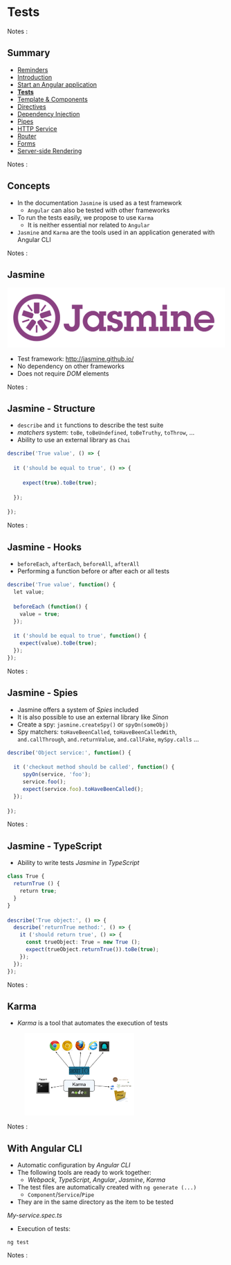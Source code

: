 # Tests

<!-- .slide: class="page-title" -->

Notes :



## Summary

<!-- .slide: class="toc" -->

- [Reminders](#/1)
- [Introduction](#/2)
- [Start an Angular application](#/3)
- **[Tests](#/4)**
- [Template & Components](#/5)
- [Directives](#/6)
- [Dependency Injection](#/7)
- [Pipes](#/8)
- [HTTP Service](#/9)
- [Router](#/10)
- [Forms](#/11)
- [Server-side Rendering](#/12)

Notes :



## Concepts

- In the documentation `Jasmine` is used as a test framework
  - `Angular` can also be tested with other frameworks
- To run the tests easily, we propose to use `Karma`
  - It is neither essential nor related to `Angular`
- `Jasmine` and `Karma` are the tools used in an application generated with Angular CLI

Notes :



## Jasmine

![Jasmine](resources/jasmine.svg)

- Test framework: http://jasmine.github.io/
- No dependency on other frameworks
- Does not require *DOM* elements

Notes :



## Jasmine - Structure

- `describe` and `it` functions to describe the test suite
- *matchers* system: `toBe`, `toBeUndefined`, `toBeTruthy`, `toThrow`, ...
- Ability to use an external library as `Chai`

```typescript
describe('True value', () => {

  it ('should be equal to true', () => {

     expect(true).toBe(true);

  });

});
```

Notes :



## Jasmine - Hooks

- `beforeEach`, `afterEach`, `beforeAll`, `afterAll`
- Performing a function before or after each or all tests

```typescript
describe('True value', function() {
  let value;

  beforeEach (function() {
    value = true;
  });

  it ('should be equal to true', function() {
    expect(value).toBe(true);
  });
});
```

Notes :



## Jasmine - Spies

- Jasmine offers a system of *Spies* included
- It is also possible to use an external library like *Sinon*
- Create a spy: `jasmine.createSpy()` or `spyOn(someObj)`
- Spy matchers: `toHaveBeenCalled`, `toHaveBeenCalledWith`, `and.callThrough`, `and.returnValue`, `and.callFake`, `mySpy.calls` ...

```typescript
describe('Object service:', function() {

  it ('checkout method should be called', function() {
     spyOn(service, 'foo');
     service.foo();
     expect(service.foo).toHaveBeenCalled();
  });

});
```

Notes :



## Jasmine - TypeScript

- Ability to write tests *Jasmine* in *TypeScript*

```typescript
class True {
  returnTrue () {
    return true;
  }
}

describe('True object:', () => {
  describe('returnTrue method:', () => {
    it ('should return true', () => {
      const trueObject: True = new True ();
      expect(trueObject.returnTrue()).toBe(true);
    });
  });
});
```

Notes :



## Karma

- *Karma* is a tool that automates the execution of tests

<Figure>
<img src = "resources/SchemaKarma.png" alt = "Schema Karma" width = "60%" />
</Figure>

Notes :



## With Angular CLI

- Automatic configuration by *Angular CLI*
- The following tools are ready to work together:
  - *Webpack*, *TypeScript*, *Angular*, *Jasmine*, *Karma*
- The test files are automatically created with `ng generate (...)`
  - `Component`/`Service`/`Pipe`
- They are in the same directory as the item to be tested

*My-service.spec.ts*
- Execution of tests:

```Shell
ng test
```

Notes :



<!-- .slide: class="page-tp2" -->

